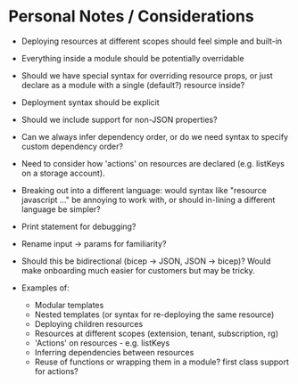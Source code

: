 # Personal Notes / Considerations

* Deploying resources at different scopes should feel simple and built-in
* Everything inside a module should be potentially overridable
* Should we have special syntax for overriding resource props, or just declare as a module with a single (default?) resource inside?
* Deployment syntax should be explicit
* Should we include support for non-JSON properties?
* Can we always infer dependency order, or do we need syntax to specify custom dependency order?
* Need to consider how 'actions' on resources are declared (e.g. listKeys on a storage account).
* Breaking out into a different language: would syntax like "resource javascript ..." be annoying to work with, or should in-lining a different language be simpler?
* Print statement for debugging?
* Rename input -> params for familiarity?
* Should this be bidirectional (bicep -> JSON, JSON -> bicep)? Would make onboarding much easier for customers but may be tricky.

* Examples of:
  * Modular templates
  * Nested templates (or syntax for re-deploying the same resource)
  * Deploying children resources
  * Resources at different scopes (extension, tenant, subscription, rg)
  * 'Actions' on resources - e.g. listKeys
  * Inferring dependencies between resources
  * Reuse of functions or wrapping them in a module? first class support for actions?